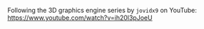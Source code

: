 Following the 3D graphics engine series by `jovidx9` on YouTube: https://www.youtube.com/watch?v=ih20l3pJoeU